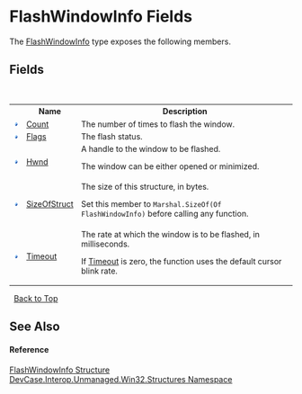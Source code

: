 # FlashWindowInfo Fields
 

The <a href="T_DevCase_Interop_Unmanaged_Win32_Structures_FlashWindowInfo">FlashWindowInfo</a> type exposes the following members.


## Fields
&nbsp;<table><tr><th></th><th>Name</th><th>Description</th></tr><tr><td>![Public field](media/pubfield.gif "Public field")</td><td><a href="F_DevCase_Interop_Unmanaged_Win32_Structures_FlashWindowInfo_Count">Count</a></td><td>
The number of times to flash the window.</td></tr><tr><td>![Public field](media/pubfield.gif "Public field")</td><td><a href="F_DevCase_Interop_Unmanaged_Win32_Structures_FlashWindowInfo_Flags">Flags</a></td><td>
The flash status.</td></tr><tr><td>![Public field](media/pubfield.gif "Public field")</td><td><a href="F_DevCase_Interop_Unmanaged_Win32_Structures_FlashWindowInfo_Hwnd">Hwnd</a></td><td>
A handle to the window to be flashed. 

 The window can be either opened or minimized.</td></tr><tr><td>![Public field](media/pubfield.gif "Public field")</td><td><a href="F_DevCase_Interop_Unmanaged_Win32_Structures_FlashWindowInfo_SizeOfStruct">SizeOfStruct</a></td><td>
The size of this structure, in bytes. 

 Set this member to `Marshal.SizeOf(Of FlashWindowInfo)` before calling any function.</td></tr><tr><td>![Public field](media/pubfield.gif "Public field")</td><td><a href="F_DevCase_Interop_Unmanaged_Win32_Structures_FlashWindowInfo_Timeout">Timeout</a></td><td>
The rate at which the window is to be flashed, in milliseconds. 

 If <a href="F_DevCase_Interop_Unmanaged_Win32_Structures_FlashWindowInfo_Timeout">Timeout</a> is zero, the function uses the default cursor blink rate.</td></tr></table>&nbsp;
<a href="#flashwindowinfo-fields">Back to Top</a>

## See Also


#### Reference
<a href="T_DevCase_Interop_Unmanaged_Win32_Structures_FlashWindowInfo">FlashWindowInfo Structure</a><br /><a href="N_DevCase_Interop_Unmanaged_Win32_Structures">DevCase.Interop.Unmanaged.Win32.Structures Namespace</a><br />